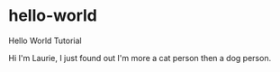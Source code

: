 # hello-world
Hello World Tutorial

Hi I'm Laurie, I just found out I'm more a cat person then a dog person. 
